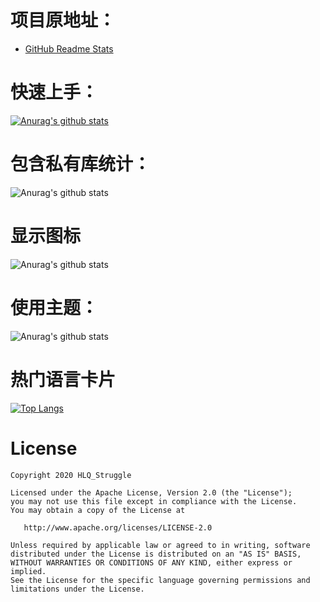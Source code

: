 项目原地址：
====

- [GitHub Readme Stats](https://github.com/anuraghazra/github-readme-stats)

快速上手：
====

[![Anurag's github stats](https://github-readme-stats.vercel.app/api?username=HLQ-Struggle)](https://github.com/anuraghazra/github-readme-stats)

包含私有库统计：
====

![Anurag's github stats](https://github-readme-stats.vercel.app/api?username=HLQ-Struggle&count_private=true)

显示图标
====
![Anurag's github stats](https://github-readme-stats.vercel.app/api?username=HLQ-Struggle&show_icons=true)

使用主题：
====
![Anurag's github stats](https://github-readme-stats.vercel.app/api?username=HLQ-Struggle&theme=dark&show_icons=true)

热门语言卡片
====
[![Top Langs](https://github-readme-stats.vercel.app/api/top-langs/?username=HLQ-Struggle)](https://github.com/anuraghazra/github-readme-stats)

License
===

    Copyright 2020 HLQ_Struggle

    Licensed under the Apache License, Version 2.0 (the "License");
    you may not use this file except in compliance with the License.
    You may obtain a copy of the License at

       http://www.apache.org/licenses/LICENSE-2.0

    Unless required by applicable law or agreed to in writing, software
    distributed under the License is distributed on an "AS IS" BASIS,
    WITHOUT WARRANTIES OR CONDITIONS OF ANY KIND, either express or implied.
    See the License for the specific language governing permissions and
    limitations under the License.
